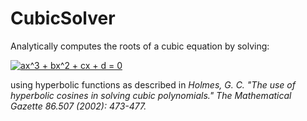 # CubicSolver
Analytically computes the roots of a cubic equation by solving:

<a href="https://www.codecogs.com/eqnedit.php?latex=ax^3&space;&plus;&space;bx^2&space;&plus;&space;cx&space;&plus;&space;d&space;=&space;0" target="_blank"><img src="https://latex.codecogs.com/gif.latex?ax^3&space;&plus;&space;bx^2&space;&plus;&space;cx&space;&plus;&space;d&space;=&space;0" title="ax^3 + bx^2 + cx + d = 0" /></a>

using hyperbolic functions as described in *Holmes, G. C. "The use of hyperbolic cosines in solving cubic polynomials." The Mathematical Gazette 86.507 (2002): 473-477.*
